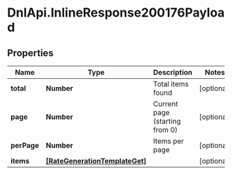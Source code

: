 # DnlApi.InlineResponse200176Payload

## Properties
Name | Type | Description | Notes
------------ | ------------- | ------------- | -------------
**total** | **Number** | Total items found | [optional] 
**page** | **Number** | Current page (starting from 0) | [optional] 
**perPage** | **Number** | Items per page | [optional] 
**items** | [**[RateGenerationTemplateGet]**](RateGenerationTemplateGet.md) |  | [optional] 


